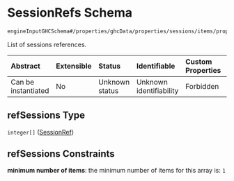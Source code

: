 # SessionRefs Schema

```txt
engineInputGHCSchema#/properties/ghcData/properties/sessions/items/properties/sessionRelations/properties/maximumSeparationTo/items/properties/refSessions
```

List of sessions references.

| Abstract            | Extensible | Status         | Identifiable            | Custom Properties | Additional Properties | Access Restrictions | Defined In                                                        |
| :------------------ | :--------- | :------------- | :---------------------- | :---------------- | :-------------------- | :------------------ | :---------------------------------------------------------------- |
| Can be instantiated | No         | Unknown status | Unknown identifiability | Forbidden         | Allowed               | none                | [ghc.schema.json*](../out/ghc.schema.json "open original schema") |

## refSessions Type

`integer[]` ([SessionRef](ghc-properties-ghcdata-properties-sessions-session-properties-sessionrelations-properties-maximumseparationto-maximumseparationtosession-properties-sessionrefs-sessionref.md))

## refSessions Constraints

**minimum number of items**: the minimum number of items for this array is: `1`
